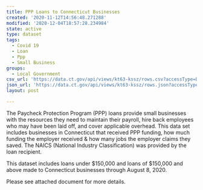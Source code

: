```yaml
---
title: PPP Loans to Connecticut Businesses
created: '2020-11-12T14:56:48.271288'
modified: '2020-12-04T18:57:28.234984'
state: active
type: dataset
tags:
  - Covid 19
  - Loan
  - Ppp
  - Small Business
groups:
  - Local Government
csv_url: 'https://data.ct.gov/api/views/kt63-kssz/rows.csv?accessType=DOWNLOAD'
json_url: 'https://data.ct.gov/api/views/kt63-kssz/rows.json?accessType=DOWNLOAD'
layout: post

---
```

The Paycheck Protection Program (PPP) loans provide small businesses with the resources they need to maintain their payroll, hire back employees who may have been laid off, and cover applicable overhead. This data set includes businesses in Connecticut that received PPP funding, how much funding the employer received & how many jobs the employer claims they saved. The NAICS (National Industry Classification) was provided by the loan recipient.

This dataset includes loans under $150,000 and loans of $150,000 and above made to Connecticut businesses through August 8, 2020. 

Please see attached document for more details.
